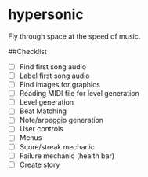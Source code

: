 # hypersonic
Fly through space at the speed of music.

##Checklist
- [ ] Find first song audio
- [ ] Label first song audio
- [ ] Find images for graphics
- [ ] Reading MIDI file for level generation
- [ ] Level generation
- [ ] Beat Matching
- [ ] Note/arpeggio generation
- [ ] User controls
- [ ] Menus
- [ ] Score/streak mechanic
- [ ] Failure mechanic (health bar)
- [ ] Create story